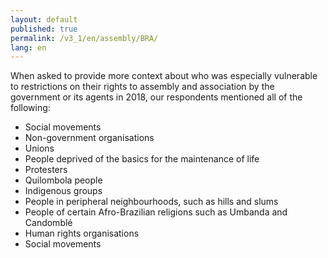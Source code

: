 ```yaml
---
layout: default
published: true
permalink: /v3_1/en/assembly/BRA/
lang: en
---
```


When asked to provide more context about who was especially vulnerable to restrictions on their rights to assembly and association by the government or its agents in 2018, our respondents mentioned all of the following:
-	Social movements
-	Non-government organisations
-	Unions
-	People deprived of the basics for the maintenance of life
-	Protesters
-	Quilombola people
-	Indigenous groups
-	People in peripheral neighbourhoods, such as hills and slums
-	People of certain Afro-Brazilian religions such as Umbanda and Candomblé
-	Human rights organisations
-	Social movements
